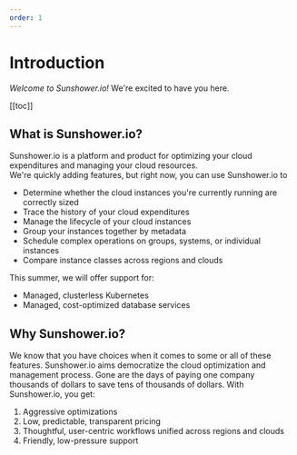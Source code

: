 ```yaml
---
order: 1
---
```



# Introduction

_Welcome to Sunshower.io!_  We're excited to have you here.

[[toc]]

## What is Sunshower.io?

Sunshower.io is a platform and product for optimizing your cloud expenditures and managing your cloud resources.  
We're quickly adding features, but right now, you can use Sunshower.io to

- Determine whether the cloud instances you're currently running are correctly sized
- Trace the history of your cloud expenditures
- Manage the lifecycle of your cloud instances
- Group your instances together by metadata <Badge text="incubating"/>
- Schedule complex operations on groups, systems, or individual instances <Badge text="incubating" />
- Compare instance classes across regions and clouds <Badge text="incubating" />

This summer, we will offer support for:

- Managed, clusterless Kubernetes
- Managed, cost-optimized database services


## Why Sunshower.io?

We know that you have choices when it comes to some or all of these features.  Sunshower.io aims democratize the cloud
optimization and management process. Gone are the days of paying one company thousands of dollars to save tens of thousands of
dollars.  With Sunshower.io, you get:

1. Aggressive optimizations
1. Low, predictable, transparent pricing
1. Thoughtful, user-centric workflows unified across regions and clouds
1. Friendly, low-pressure support






